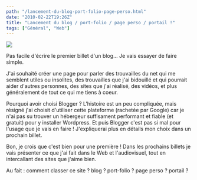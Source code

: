 ```yaml
---
path: "/lancement-du-blog-port-folio-page-perso.html"
date: "2010-02-22T19:26Z"
title: "Lancement du blog / port-folio / page perso / portail !"
tags: ["Général", "Web"]
---
```


[![](https://4.bp.blogspot.com/_lEhuTvDBOnM/S4LIPx8QazI/AAAAAAAAAGA/7sj-vdTMkKs/s200/blogger_logo2.png)](http://4.bp.blogspot.com/_lEhuTvDBOnM/S4LIPx8QazI/AAAAAAAAAGA/7sj-vdTMkKs/s1600-h/blogger_logo2.png)

Pas facile d'écrire le premier billet d'un blog... Je vais essayer de faire simple.

J'ai souhaité créer une page pour parler des trouvailles du net qui me semblent utiles ou insolites, des trouvailles que j'ai bidouillé et qui pourrait aider d'autres personnes, des sites que j'ai réalisé, des vidéos, et plus généralement de tout ce qui me tiens à coeur.

Pourquoi avoir choisi Blogger ? L'histoire est un peu compliquée, mais résigné j'ai choisit d'utiliser cette plateforme (rachetée par Google) car je n'ai pas su trouver un hébergeur suffisament performant et fiable (et gratuit) pour y installer Wordpress. Et puis Blogger c'est pas si mal pour l'usage que je vais en faire ! J'expliquerai plus en détails mon choix dans un prochain billet.

Bon, je crois que c'est bien pour une première ! Dans les prochains billets je vais présenter ce que j'ai fait dans le Web et l'audiovisuel, tout en intercallant des sites que j'aime bien.

Au fait : comment classer ce site ? blog ? port-folio ? page perso ? portail ?
